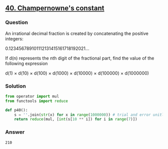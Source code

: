 ## **[40. Champernowne's constant](https://projecteuler.net/problem=40)**

### Question
An irrational decimal fraction is created by concatenating the positive integers:

0.123456789101112131415161718192021...

If d(n) represents the nth digit of the fractional part, find the value of the following expression

d(1) × d(10) × d(100) × d(1000) × d(10000) × d(100000) × d(1000000)


### Solution
```python
from operator import mul
from functools import reduce

def p40():
    s = ''.join(str(x) for x in range(1000000)) # trial and error unitl no IndexError
    return reduce(mul, [int(s[10 ** i]) for i in range(7)])
```

### Answer 
`210`
